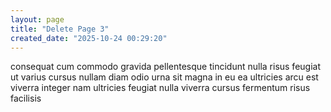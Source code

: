 ```yaml
---
layout: page
title: "Delete Page 3"
created_date: "2025-10-24 00:29:20"
---
```


consequat cum commodo gravida pellentesque tincidunt nulla risus feugiat ut varius cursus nullam diam odio urna sit magna in eu ea ultricies arcu est viverra integer nam ultricies feugiat nulla viverra cursus fermentum risus facilisis 
